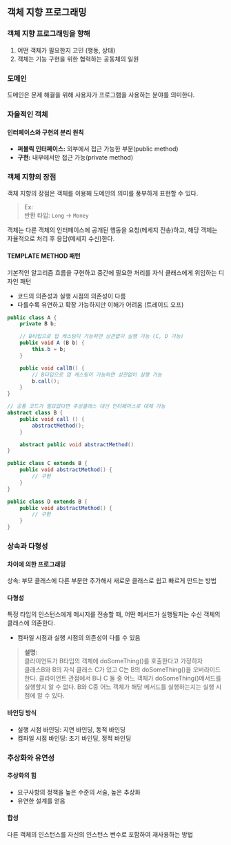 ## 객체 지향 프로그래밍

### 객체 지향 프로그래밍을 향해

1. 어떤 객체가 필요한지 고민 (행동, 상태)
2. 객체는 기능 구현을 위한 협력하는 공동체의 일원

### 도메인

도메인은 문제 해결을 위해 사용자가 프로그램을 사용하는 분야를 의미한다.

### 자율적인 객체

#### 인터페이스와 구현의 분리 원칙

- **퍼블릭 인터페이스:** 외부에서 접근 가능한 부분(public method)
- **구현:** 내부에서만 접근 가능(private method)

### 객체 지향의 장점

객체 지향의 장점은 객체를 이용해 도메인의 의미를 풍부하게 표현할 수 있다.</br>
> Ex:</br>
> 반환 타입: `Long` -> `Money`

객체는 다른 객체의 인터페이스에 공개된 행동을 요청(메세지 전송)하고, 해당 객체는 자율적으로 처리 후 응답(메세지 수신)한다.

#### TEMPLATE METHOD 패턴

기본적인 알고리즘 흐름을 구현하고 중간에 필요한 처리를 자식 클래스에게 위임하는 디자인 패턴

- 코드의 의존성과 실행 시점의 의존성이 다름
- 다를수록 유연하고 확장 가능하지만 이해가 어려움 (트레이드 오프)

```java
public class A {
    private B b;

    // B타입으로 업 케스팅이 가능하면 상관없이 실행 가능 (C, D 가능)
    public void A (B b) {
        this.b = b;
    }

    public void callB() {
        // B타입으로 업 케스팅이 가능하면 상관없이 실행 가능    
        b.call();
    }
}

// 공통 코드가 필요없다면 추상클래스 대신 인터페이스로 대체 가능
abstract class B {
    public void call () {
        abstractMethod();
    }

    abstract public void abstractMethod()
}

public class C extends B {
    public void abstractMethod() {
        // 구현
    }
}

public class D extends B {
    public void abstractMethod() {
        // 구현
    }
}
```

### 상속과 다형성

#### 차이에 의한 프로그래밍

상속: 부모 클래스에 다른 부분만 추가해서 새로운 클래스로 쉽고 빠르게 만드는 방법

#### 다형성

특정 타입의 인스턴스에게 메시지를 전송할 때, 어떤 메서드가 실행될지는 수신 객체의 클래스에 의존한다.

- 컴파일 시점과 실행 시점의 의존성이 다를 수 있음

> **설명:**</br>
> 클라이언트가 B타입의 객체에 doSomeThing()를 호출한다고 가정하자</br>
>클래스B와 B의 자식 클래스 C가 있고 C는 B의 doSomeThing()을 오버라이드한다.
클라이언트 관점에서 B나 C 둘 중 어느 객체가 doSomeThing()메서드를 실행할지 알 수 없다.
B와 C중 어느 객체가 해당 메서드를 실행하는지는 실행 시점에 알 수 있다.

#### 바인딩 방식

- 실행 시점 바인딩: 지연 바인딩, 동적 바인딩
- 컴파일 시점 바인딩: 초기 바인딩, 정적 바인딩

### 추상화와 유연성

#### 추상화의 힘

- 요구사항의 정책을 높은 수준의 서술, 높은 추상화
- 유연한 설계를 얻음

#### 합성

다른 객체의 인스턴스를 자신의 인스턴스 변수로 포함하여 재사용하는 방법
